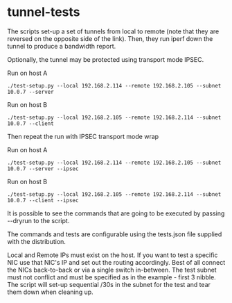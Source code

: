 # tunnel-tests

The scripts set-up a set of tunnels from local to remote (note that they are reversed
on the opposite side of the link). Then, they run iperf down the tunnel to produce
a bandwidth report.

Optionally, the tunnel may be protected using transport mode IPSEC.

Run on host A

```shell
./test-setup.py --local 192.168.2.114 --remote 192.168.2.105 --subnet 10.0.7 --server

```

Run on host B

```shell
./test-setup.py --local 192.168.2.105 --remote 192.168.2.114 --subnet 10.0.7 --client

```

Then repeat the run with IPSEC transport mode wrap


Run on host A

```shell
./test-setup.py --local 192.168.2.114 --remote 192.168.2.105 --subnet 10.0.7 --server --ipsec

```

Run on host B

```shell
./test-setup.py --local 192.168.2.105 --remote 192.168.2.114 --subnet 10.0.7 --client --ipsec

```

It is possible to see the commands that are going to be executed by passing --dryrun to the script.

The commands and tests are configurable using the tests.json file supplied with the distribution.

Local and Remote IPs must exist on the host. If you want to test a specific NIC use that NIC's IP and set out the routing accordingly. Best of all connect the NICs back-to-back or via a single switch in-between. The test subnet must not conflict and must be specified as in the example - first 3 nibble. The script will set-up sequential /30s in the subnet for the test and tear them down when cleaning up.

